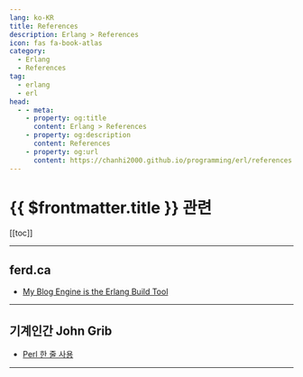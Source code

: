 ```yaml
---
lang: ko-KR
title: References
description: Erlang > References
icon: fas fa-book-atlas
category:
  - Erlang
  - References
tag: 
  - erlang
  - erl
head:
  - - meta:
    - property: og:title
      content: Erlang > References
    - property: og:description
      content: References
    - property: og:url
      content: https://chanhi2000.github.io/programming/erl/references.html
---
```


# {{ $frontmatter.title }} 관련

[[toc]]

---

## ferd.ca

- [My Blog Engine is the Erlang Build Tool](https://ferd.ca/my-blog-engine-is-the-erlang-build-tool.html)

<!-- END: ferd.ca -->

---

## 기계인간 John Grib

- [Perl 한 줄 사용](https://johngrib.github.io/wiki/cmd/perl-one-liner/)


<!-- END: johngrib.github.io -->

---

<TagLinks />